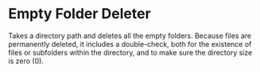 # Empty Folder Deleter

Takes a directory path and deletes all the empty folders. Because files are permanently deleted, it includes a double-check, both for the existence of files or subfolders within the directory, and to make sure the directory size is zero (0).
